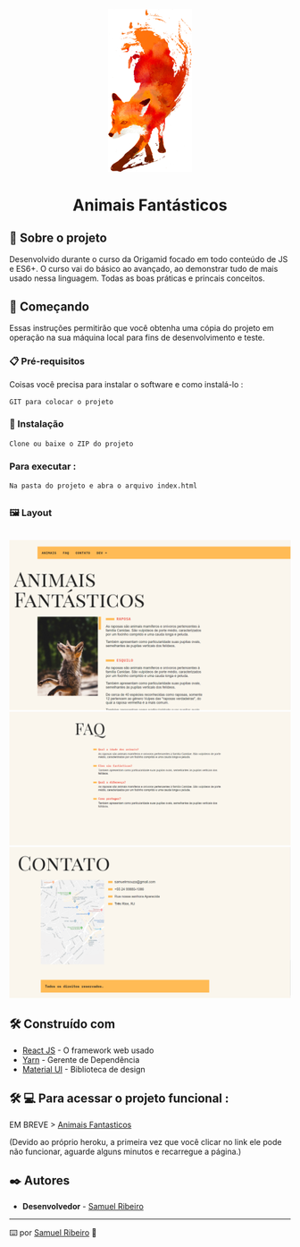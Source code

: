 <p align='center'><img width='150' src="./assets/.github/capa.png"></p>
<h1 align='center'>Animais Fantásticos</h1>
<p align='center'>
</p>

## 🚀 Sobre o projeto

Desenvolvido durante o curso da Origamid focado em todo conteúdo de JS e ES6+. O curso vai do básico ao avançado, ao demonstrar tudo de mais usado nessa linguagem. Todas as boas práticas e princais conceitos.

## 🚀 Começando

Essas instruções permitirão que você obtenha uma cópia do projeto em operação na sua máquina local para fins de desenvolvimento e teste.

### 📋 Pré-requisitos

Coisas você precisa para instalar o software e como instalá-lo :

```
GIT para colocar o projeto
```

### 🔧 Instalação

```
Clone ou baixe o ZIP do projeto
```

### Para executar :

```
Na pasta do projeto e abra o arquivo index.html
```

## <h3> 🖼️ Layout</h3>

<br>

 <img src="./assets/.github/layout1.png">
    <br>
 <img src="./assets/.github/layout2.png">
    <br>
 <img src="./assets/.github/layout3.png">
    <br>

## 🛠️ Construído com

- [React JS](https://pt-br.reactjs.org/) - O framework web usado
- [Yarn](https://yarnpkg.com/) - Gerente de Dependência
- [Material UI](https://material-ui.com/pt/) - Biblioteca de design

## 🛠 💻 Para acessar o projeto funcional :

<p>

EM BREVE > [Animais Fantasticos]('')

<p>

(Devido ao próprio heroku, a primeira vez que você clicar no link ele pode não funcionar, aguarde alguns minutos e recarregue a página.)

## ✒️ Autores

- **Desenvolvedor** - [Samuel Ribeiro](https://github.com/samuelrrs)

---

⌨️ por [Samuel Ribeiro](https://github.com/samuelrrs) 🚀
